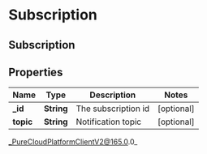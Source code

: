 # Subscription

## Subscription

## Properties

|Name | Type | Description | Notes|
|------------ | ------------- | ------------- | -------------|
| **_id** | **String** | The subscription id | [optional] |
| **topic** | **String** | Notification topic | [optional] |



_PureCloudPlatformClientV2@165.0.0_
